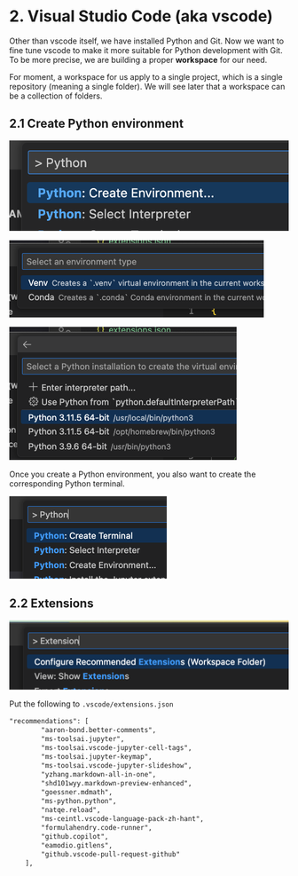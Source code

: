 # 2. Visual Studio Code (aka vscode)

Other than vscode itself, we have installed Python and Git. Now we want to fine tune vscode to make it more suitable for Python development with Git. To be more precise, we are building a proper **workspace** for our need.

For moment, a workspace for us apply to a single project, which is a single repository (meaning a single folder). We will see later that a workspace can be a collection of folders.

## 2.1 Create Python environment


![](../img/Create%20Python%20Environment.png)

![](Venv.png)

![](Python%20interpreter.png)

Once you create a Python environment, you also want to create the corresponding Python terminal.

![](Python%20terminal.png)


## 2.2 Extensions   

![](../img/configure%20extension.png)

Put the following to `.vscode/extensions.json`

```
"recommendations": [
		"aaron-bond.better-comments",
		"ms-toolsai.jupyter",
		"ms-toolsai.vscode-jupyter-cell-tags",
		"ms-toolsai.jupyter-keymap",
		"ms-toolsai.vscode-jupyter-slideshow",
		"yzhang.markdown-all-in-one",
		"shd101wyy.markdown-preview-enhanced",
		"goessner.mdmath",
		"ms-python.python",
		"natqe.reload",
		"ms-ceintl.vscode-language-pack-zh-hant",
		"formulahendry.code-runner",
		"github.copilot",
		"eamodio.gitlens",
		"github.vscode-pull-request-github"
	],
```